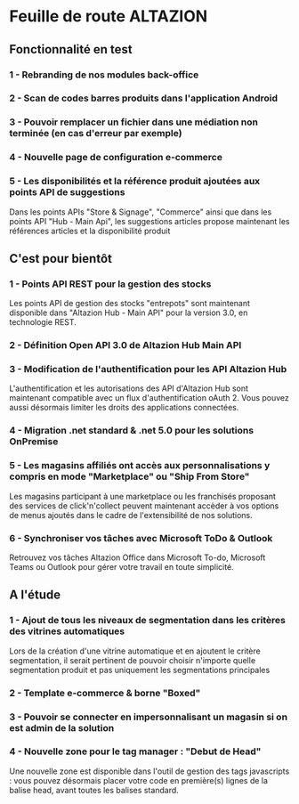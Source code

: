 <div class='roadmapPage'>
<h1>Feuille de route ALTAZION</h1>
<h2>Fonctionnalité en test</h2>
<div id="enTest">
<div class="item">
<h3>1 - Rebranding de nos modules back-office</h3>
</div>
<div class="item">
<h3>2 - Scan de codes barres produits dans l'application Android</h3>
</div>
<div class="item">
<h3>3 - Pouvoir remplacer un fichier dans une médiation non terminée (en cas d'erreur par exemple)</h3>
</div>
<div class="item">
<h3>4 - Nouvelle page de configuration e-commerce</h3>
</div>
<div class="item">
<h3>5 - Les disponibilités et la référence produit ajoutées aux points API de suggestions</h3>
<div>Dans les points APIs &quot;Store &amp; Signage&quot;, &quot;Commerce&quot; ainsi que dans les points API &quot;Hub - Main Api&quot;, les suggestions articles propose maintenant les références articles et la disponibilité produit </div>
</div>
</div>
<h2>C'est pour bientôt</h2>
<div id="bientot">
<div class="item">
<h3>1 - Points API REST pour la gestion des stocks </h3>
<div>Les points API de gestion des stocks &quot;entrepots&quot; sont maintenant disponible dans &quot;Altazion Hub - Main API&quot; pour la version 3.0, en technologie REST. </div>
</div>
<div class="item">
<h3>2 - Définition Open API 3.0 de Altazion Hub Main API </h3>
</div>
<div class="item">
<h3>3 - Modification de l'authentification pour les API Altazion Hub </h3>
<div>L'authentification et les autorisations des API d'Altazion Hub sont maintenant compatible avec un flux d'authentification oAuth 2. Vous pouvez aussi désormais limiter les droits des applications connectées. </div>
</div>
<div class="item">
<h3>4 - Migration .net standard & .net 5.0 pour les solutions OnPremise </h3>
</div>
<div class="item">
<h3>5 - Les magasins affiliés ont accès aux personnalisations y compris en mode "Marketplace" ou "Ship From Store" </h3>
<div><span style="background-color:rgb(245, 245, 245);display:inline !important;">Les magasins participant à une marketplace ou les franchisés proposant des services de click'n'collect peuvent maintenant accèder à vos options de menus ajoutés dans le cadre de l'extensibilité de nos solutions.</span><br> </div>
</div>
<div class="item">
<h3>6 - Synchroniser vos tâches avec Microsoft ToDo & Outlook </h3>
<div>Retrouvez vos tâches Altazion Office dans Microsoft To-do, Microsoft Teams ou Outlook pour gérer votre travail en toute simplicité.&nbsp;&nbsp;</div>
</div>
</div>
<h2>A l'étude</h2>
<div id="etude">
<div class="item">
<h3>1 - Ajout de tous les niveaux de segmentation dans les critères des vitrines automatiques</h3>
<div>Lors de la création d'une vitrine automatique et en ajoutent le critère segmentation, il serait pertinent de pouvoir choisir n'importe quelle segmentation produit et pas uniquement les segmentations principales<br> </div>
</div>
<div class="item">
<h3>2 - Template e-commerce & borne "Boxed"</h3>
</div>
<div class="item">
<h3>3 - Pouvoir se connecter en impersonnalisant un magasin si on est admin de la solution</h3>
</div>
<div class="item">
<h3>4 - Nouvelle zone pour le tag manager : "Debut de Head"</h3>
<div>Une nouvelle zone est disponible dans l'outil de gestion des tags javascripts : vous pouvez désormais placer votre code en première(s) lignes de la balise head, avant toutes les balises standard. </div>
</div>
</div>
</div>

